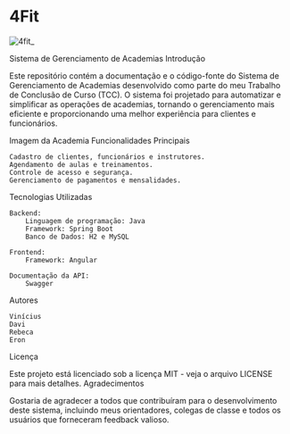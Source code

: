 # 4Fit

![4fit_](https://github.com/academiaKaspper/4Fit/assets/110741158/a8e98f5e-c683-405e-b7fe-d5cc82fd7983)

Sistema de Gerenciamento de Academias
Introdução

Este repositório contém a documentação e o código-fonte do Sistema de Gerenciamento de Academias desenvolvido como parte do meu Trabalho de Conclusão de Curso (TCC). O sistema foi projetado para automatizar e simplificar as operações de academias, tornando o gerenciamento mais eficiente e proporcionando uma melhor experiência para clientes e funcionários.

Imagem da Academia
Funcionalidades Principais

    Cadastro de clientes, funcionários e instrutores.
    Agendamento de aulas e treinamentos.
    Controle de acesso e segurança.
    Gerenciamento de pagamentos e mensalidades.
    

Tecnologias Utilizadas

    Backend:
        Linguagem de programação: Java
        Framework: Spring Boot
        Banco de Dados: H2 e MySQL

    Frontend:
        Framework: Angular

    Documentação da API:
        Swagger

Autores

    Vinícius
    Davi
    Rebeca
    Eron

Licença

Este projeto está licenciado sob a licença MIT - veja o arquivo LICENSE para mais detalhes.
Agradecimentos

Gostaria de agradecer a todos que contribuíram para o desenvolvimento deste sistema, incluindo meus orientadores, colegas de classe e todos os usuários que forneceram feedback valioso.
